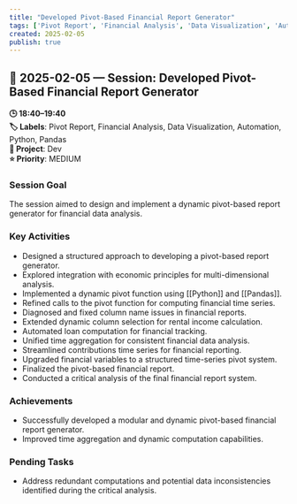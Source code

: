 ```yaml
---
title: "Developed Pivot-Based Financial Report Generator"
tags: ['Pivot Report', 'Financial Analysis', 'Data Visualization', 'Automation', 'Python', 'Pandas']
created: 2025-02-05
publish: true
---
```


## 📅 2025-02-05 — Session: Developed Pivot-Based Financial Report Generator

**🕒 18:40–19:40**  
**🏷️ Labels**: Pivot Report, Financial Analysis, Data Visualization, Automation, Python, Pandas  
**📂 Project**: Dev  
**⭐ Priority**: MEDIUM  


### Session Goal
The session aimed to design and implement a dynamic pivot-based report generator for financial data analysis.

### Key Activities
- Designed a structured approach to developing a pivot-based report generator.
- Explored integration with economic principles for multi-dimensional analysis.
- Implemented a dynamic pivot function using [[Python]] and [[Pandas]].
- Refined calls to the pivot function for computing financial time series.
- Diagnosed and fixed column name issues in financial reports.
- Extended dynamic column selection for rental income calculation.
- Automated loan computation for financial tracking.
- Unified time aggregation for consistent financial data analysis.
- Streamlined contributions time series for financial reporting.
- Upgraded financial variables to a structured time-series pivot system.
- Finalized the pivot-based financial report.
- Conducted a critical analysis of the final financial report system.

### Achievements
- Successfully developed a modular and dynamic pivot-based financial report generator.
- Improved time aggregation and dynamic computation capabilities.

### Pending Tasks
- Address redundant computations and potential data inconsistencies identified during the critical analysis.
